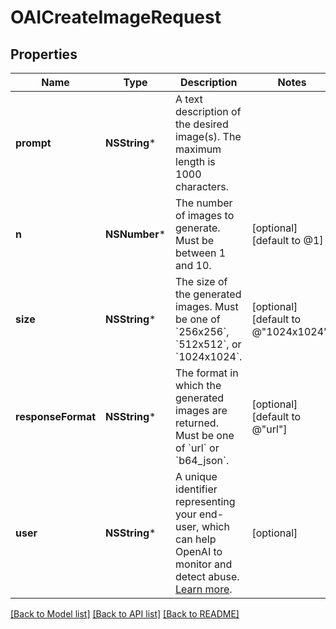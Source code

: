 # OAICreateImageRequest

## Properties
Name | Type | Description | Notes
------------ | ------------- | ------------- | -------------
**prompt** | **NSString*** | A text description of the desired image(s). The maximum length is 1000 characters. | 
**n** | **NSNumber*** | The number of images to generate. Must be between 1 and 10. | [optional] [default to @1]
**size** | **NSString*** | The size of the generated images. Must be one of &#x60;256x256&#x60;, &#x60;512x512&#x60;, or &#x60;1024x1024&#x60;. | [optional] [default to @"1024x1024"]
**responseFormat** | **NSString*** | The format in which the generated images are returned. Must be one of &#x60;url&#x60; or &#x60;b64_json&#x60;. | [optional] [default to @"url"]
**user** | **NSString*** | A unique identifier representing your end-user, which can help OpenAI to monitor and detect abuse. [Learn more](/docs/guides/safety-best-practices/end-user-ids).  | [optional] 

[[Back to Model list]](../README.md#documentation-for-models) [[Back to API list]](../README.md#documentation-for-api-endpoints) [[Back to README]](../README.md)


